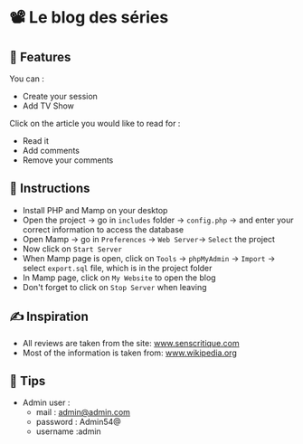 # 📽 Le blog des séries

## 🎯 Features
You can :
- Create your session
- Add TV Show

Click on the article you would like to read for :
- Read it
- Add comments
- Remove your comments

## 🔧 Instructions
- Install PHP and Mamp on your desktop
- Open the project -> go in ```includes``` folder -> ```config.php``` -> and enter your correct information to access the database
- Open Mamp -> go in ```Preferences``` -> ```Web Server```-> ```Select``` the project
- Now click on ```Start Server```
- When Mamp page is open, click on ```Tools``` -> ```phpMyAdmin``` -> ```Import``` -> select ```export.sql``` file, which is in the project folder
- In Mamp page, click on ```My Website``` to open the blog
- Don't forget to click on ```Stop Server``` when leaving

## ✍️ Inspiration
- All reviews are taken from the site: www.senscritique.com
- Most of the information is taken from: www.wikipedia.org

## 🧠 Tips
- Admin user : 
    - mail : admin@admin.com
    - password : Admin54@
    - username :admin